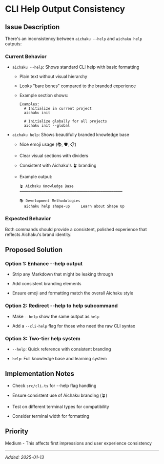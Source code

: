 # CLI Help Output Consistency

## Issue Description

There's an inconsistency between `aichaku --help` and `aichaku help` outputs:

### Current Behavior

- `aichaku --help`: Shows standard CLI help with basic formatting

  - Plain text without visual hierarchy

  - Looks "bare bones" compared to the branded experience

  - Example section shows:

    ```text
    Examples:
      # Initialize in current project
      aichaku init

      # Initialize globally for all projects
      aichaku init --global
    ```

- `aichaku help`: Shows beautifully branded knowledge base

  - Nice emoji usage (📚, 🛡️, 📋)

  - Clear visual sections with dividers

  - Consistent with Aichaku's 🪴 branding

  - Example output:

    ```text
    🪴 Aichaku Knowledge Base
    ━━━━━━━━━━━━━━━━━━━━━━━━━━━━━━━━━━━━━━━━━━━━━━━

    📚 Development Methodologies
      aichaku help shape-up     Learn about Shape Up
    ```

### Expected Behavior

Both commands should provide a consistent, polished experience that reflects
Aichaku's brand identity.

## Proposed Solution

### Option 1: Enhance --help output

- Strip any Markdown that might be leaking through

- Add consistent branding elements

- Ensure emoji and formatting match the overall Aichaku style

### Option 2: Redirect --help to help subcommand

- Make `--help` show the same output as `help`

- Add a `--cli-help` flag for those who need the raw CLI syntax

### Option 3: Two-tier help system

- `--help`: Quick reference with consistent branding

- `help`: Full knowledge base and learning system

## Implementation Notes

- Check `src/cli.ts` for --help flag handling

- Ensure consistent use of Aichaku branding (🪴)

- Test on different terminal types for compatibility

- Consider terminal width for formatting

## Priority

Medium - This affects first impressions and user experience consistency

---

_Added: 2025-01-13_
